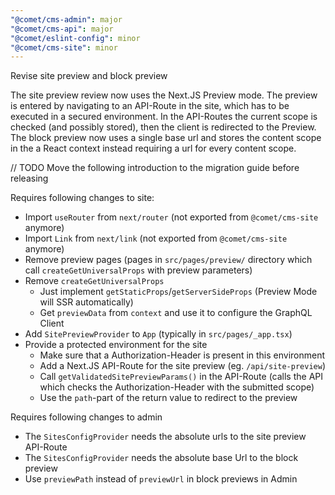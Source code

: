 ```yaml
---
"@comet/cms-admin": major
"@comet/cms-api": major
"@comet/eslint-config": minor
"@comet/cms-site": minor
---
```


Revise site preview and block preview

The site preview review now uses the Next.JS Preview mode.
The preview is entered by navigating to an API-Route in the site, which has to be executed in a secured environment.
In the API-Routes the current scope is checked (and possibly stored), then the client is redirected to the Preview.
The block preview now uses a single base url and stores the content scope in the a React context instead requiring a
url for every content scope.

// TODO Move the following introduction to the migration guide before releasing

Requires following changes to site:

-   Import `useRouter` from `next/router` (not exported from `@comet/cms-site` anymore)
-   Import `Link` from `next/link` (not exported from `@comet/cms-site` anymore)
-   Remove preview pages (pages in `src/pages/preview/` directory which call `createGetUniversalProps` with preview parameters)
-   Remove `createGetUniversalProps`
    -   Just implement `getStaticProps`/`getServerSideProps` (Preview Mode will SSR automatically)
    -   Get `previewData` from `context` and use it to configure the GraphQL Client
-   Add `SitePreviewProvider` to `App` (typically in `src/pages/_app.tsx`)
-   Provide a protected environment for the site
    -   Make sure that a Authorization-Header is present in this environment
    -   Add a Next.JS API-Route for the site preview (eg. `/api/site-preview`)
    -   Call `getValidatedSitePreviewParams()` in the API-Route (calls the API which checks the Authorization-Header with the submitted scope)
    -   Use the `path`-part of the return value to redirect to the preview

Requires following changes to admin

-   The `SitesConfigProvider` needs the absolute urls to the site preview API-Route
-   The `SitesConfigProvider` needs the absolute base Url to the block preview
-   Use `previewPath` instead of `previewUrl` in block previews in Admin

